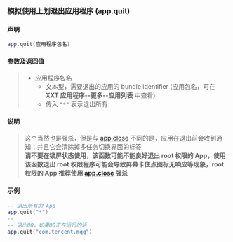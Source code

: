 ### 模拟使用上划退出应用程序 \(**app\.quit**\)


#### 声明
```lua
app.quit(应用程序包名)
```


#### 参数及返回值
> - 应用程序包名
>   - 文本型，需要退出的应用的 bundle identifier \(应用包名，可在 **XXT 应用程序\-\-更多\-\-应用列表** 中查看\) 
>   - 传入 `"*"` 表示退出所有


#### 说明
> 这个当然也是强杀，但是与 [app.close](/Handbook/app/app.close.md) 不同的是，应用在退出前会收到通知；并且它会清除掉多任务切换界面的标签  
> **请不要在锁屏状态使用，该函数可能不能良好退出 root 权限的 App，使用该函数退出 root 权限程序可能会导致屏幕卡住点图标无响应等现象，root 权限的 App 推荐使用 [app.close](/Handbook/app/app.close.md) 强杀**  


#### 示例  
```lua
-- 退出所有的 App
app.quit("*")
--
-- 退出QQ，如果QQ正在运行的话
app.quit("com.tencent.mqq")
```
